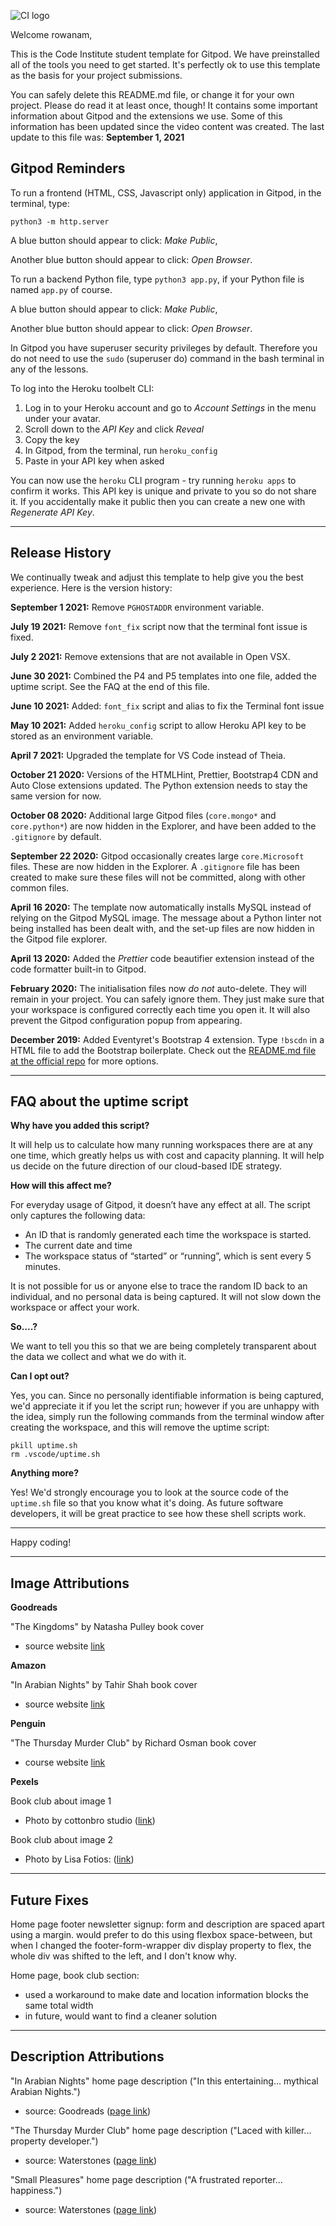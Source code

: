 ![CI logo](https://codeinstitute.s3.amazonaws.com/fullstack/ci_logo_small.png)

Welcome rowanam,

This is the Code Institute student template for Gitpod. We have preinstalled all of the tools you need to get started. It's perfectly ok to use this template as the basis for your project submissions.

You can safely delete this README.md file, or change it for your own project. Please do read it at least once, though! It contains some important information about Gitpod and the extensions we use. Some of this information has been updated since the video content was created. The last update to this file was: **September 1, 2021**

## Gitpod Reminders

To run a frontend (HTML, CSS, Javascript only) application in Gitpod, in the terminal, type:

`python3 -m http.server`

A blue button should appear to click: _Make Public_,

Another blue button should appear to click: _Open Browser_.

To run a backend Python file, type `python3 app.py`, if your Python file is named `app.py` of course.

A blue button should appear to click: _Make Public_,

Another blue button should appear to click: _Open Browser_.

In Gitpod you have superuser security privileges by default. Therefore you do not need to use the `sudo` (superuser do) command in the bash terminal in any of the lessons.

To log into the Heroku toolbelt CLI:

1. Log in to your Heroku account and go to *Account Settings* in the menu under your avatar.
2. Scroll down to the *API Key* and click *Reveal*
3. Copy the key
4. In Gitpod, from the terminal, run `heroku_config`
5. Paste in your API key when asked

You can now use the `heroku` CLI program - try running `heroku apps` to confirm it works. This API key is unique and private to you so do not share it. If you accidentally make it public then you can create a new one with _Regenerate API Key_.

------

## Release History

We continually tweak and adjust this template to help give you the best experience. Here is the version history:

**September 1 2021:** Remove `PGHOSTADDR` environment variable.

**July 19 2021:** Remove `font_fix` script now that the terminal font issue is fixed.

**July 2 2021:** Remove extensions that are not available in Open VSX.

**June 30 2021:** Combined the P4 and P5 templates into one file, added the uptime script. See the FAQ at the end of this file.

**June 10 2021:** Added: `font_fix` script and alias to fix the Terminal font issue

**May 10 2021:** Added `heroku_config` script to allow Heroku API key to be stored as an environment variable.

**April 7 2021:** Upgraded the template for VS Code instead of Theia.

**October 21 2020:** Versions of the HTMLHint, Prettier, Bootstrap4 CDN and Auto Close extensions updated. The Python extension needs to stay the same version for now.

**October 08 2020:** Additional large Gitpod files (`core.mongo*` and `core.python*`) are now hidden in the Explorer, and have been added to the `.gitignore` by default.

**September 22 2020:** Gitpod occasionally creates large `core.Microsoft` files. These are now hidden in the Explorer. A `.gitignore` file has been created to make sure these files will not be committed, along with other common files.

**April 16 2020:** The template now automatically installs MySQL instead of relying on the Gitpod MySQL image. The message about a Python linter not being installed has been dealt with, and the set-up files are now hidden in the Gitpod file explorer.

**April 13 2020:** Added the _Prettier_ code beautifier extension instead of the code formatter built-in to Gitpod.

**February 2020:** The initialisation files now _do not_ auto-delete. They will remain in your project. You can safely ignore them. They just make sure that your workspace is configured correctly each time you open it. It will also prevent the Gitpod configuration popup from appearing.

**December 2019:** Added Eventyret's Bootstrap 4 extension. Type `!bscdn` in a HTML file to add the Bootstrap boilerplate. Check out the <a href="https://github.com/Eventyret/vscode-bcdn" target="_blank">README.md file at the official repo</a> for more options.

------

## FAQ about the uptime script

**Why have you added this script?**

It will help us to calculate how many running workspaces there are at any one time, which greatly helps us with cost and capacity planning. It will help us decide on the future direction of our cloud-based IDE strategy.

**How will this affect me?**

For everyday usage of Gitpod, it doesn’t have any effect at all. The script only captures the following data:

- An ID that is randomly generated each time the workspace is started.
- The current date and time
- The workspace status of “started” or “running”, which is sent every 5 minutes.

It is not possible for us or anyone else to trace the random ID back to an individual, and no personal data is being captured. It will not slow down the workspace or affect your work.

**So….?**

We want to tell you this so that we are being completely transparent about the data we collect and what we do with it.

**Can I opt out?**

Yes, you can. Since no personally identifiable information is being captured, we'd appreciate it if you let the script run; however if you are unhappy with the idea, simply run the following commands from the terminal window after creating the workspace, and this will remove the uptime script:

```
pkill uptime.sh
rm .vscode/uptime.sh
```

**Anything more?**

Yes! We'd strongly encourage you to look at the source code of the `uptime.sh` file so that you know what it's doing. As future software developers, it will be great practice to see how these shell scripts work.

---

Happy coding!

------

## Image Attributions

**Goodreads**

"The Kingdoms" by Natasha Pulley book cover
- source website <a href="https://www.goodreads.com/book/show/54680112-the-kingdoms?from_search=true&from_srp=true&qid=GVUkcXrNbT&rank=1" target="_blank">link</a>

**Amazon**

"In Arabian Nights" by Tahir Shah book cover
- source website <a href="https://www.amazon.co.uk/Arabian-Nights-Tahir-Shah/dp/0553818767" target="_blank">link</a>

**Penguin**

"The Thursday Murder Club" by Richard Osman book cover
- course website <a href="https://www.penguin.co.uk/books/315815/the-thursday-murder-club-by-osman-richard/9780241988268" target="_blank">link</a>

**Pexels**

Book club about image 1
- Photo by cottonbro studio (<a href="https://www.pexels.com/photo/woman-in-gray-robe-reading-book-4861330/" target="_blank">link</a>)

Book club about image 2
- Photo by Lisa Fotios: (<a href="https://www.pexels.com/photo/pink-rose-in-vase-centerpiece-on-brown-wooden-table-1024359/" target=_blank>link</a>)

------

## Future Fixes

Home page footer newsletter signup: form and description are spaced apart using a margin. would prefer to do this using flexbox space-between, but when I changed the footer-form-wrapper div display property to flex, the whole div was shifted to the left, and I don't know why.

Home page, book club section:
- used a workaround to make date and location information blocks the same total width
- in future, would want to find a cleaner solution

------

## Description Attributions

"In Arabian Nights" home page description ("In this entertaining... mythical Arabian Nights.")
- source: Goodreads (<a href="https://www.goodreads.com/book/show/1332455.In_Arabian_Nights?from_search=true&from_srp=true&qid=3TiHOyIRz8&rank=1" target="_blank">page link</a>)

"The Thursday Murder Club" home page description ("Laced with killer... property developer.")
- source: Waterstones (<a href="https://www.waterstones.com/book/the-thursday-murder-club/richard-osman/9780241988268" target="_blank">page link</a>)

"Small Pleasures" home page description ("A frustrated reporter... happiness.")
- source: Waterstones (<a href="https://www.waterstones.com/book/small-pleasures/clare-chambers/9781474613903" target="_blank">page link</a>)